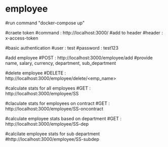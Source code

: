 # employee

#run command "docker-compose up"

#craete token
#command : http://localhost:3000/
#add to header
#header : x-access-token 

#basic authentication
#user : test
#password : test123

#add employee
#POST : http://localhost:3000/employee/add
#provide name, salary, currency, department, sub_department

#delete employee
#DELETE : http://localhost:3000/employee/delete/<emp_name>

#calculate stats for all employees
#GET : http://localhost:3000/employee/SS

#claculate stats for employees on contract
#GET : http://localhost:3000/employee/SS-oncontract

#calculate employee stats based on department
#GET : http://localhost:3000/employee/SS-dep

#calcilate employee stats for sub department
#http://localhost:3000/employee/SS-subdep

